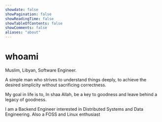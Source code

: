 ```yaml
---
showdate: false
showPagination: false
showReadingTime: false
showTableOfContents: false
showComments: false
aliases: "about"
---
```


# whoami

Muslim, Libyan, Software Engineer.

A simple man who strives to understand things deeply,
to achieve the desired simplicity without sacrificing correctness.

My goal in life is to, In shaa Allah, be a key to goodness and leave behind a legacy of goodness.

I am a Backend Engineer interested in Distributed Systems and Data Engineering. Also a FOSS and Linux enthusiast
